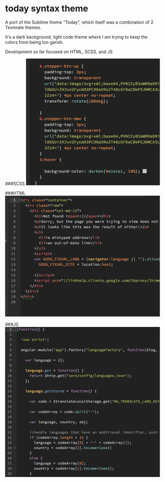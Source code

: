 # today syntax theme

A port of the Sublime theme "Today", which itself was a combination of 2 Textmate themes.

It's a dark background, light code theme where I am trying to keep the colors from being too garish.

Development so far focused on HTML, SCSS, and JS


###SCSS
![image](https://raw.githubusercontent.com/smlombardi/today/master/scss.png)

###HTML
![image](https://raw.githubusercontent.com/smlombardi/today/master/html.png)

###JS
![image](https://raw.githubusercontent.com/smlombardi/today/master/js.png)
